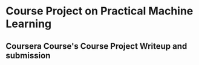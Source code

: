 Course Project on Practical Machine Learning
==========================

Coursera Course's Course Project Writeup and submission
-------------------------------------



